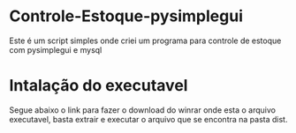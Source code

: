 # Controle-Estoque-pysimplegui
Este é um script simples onde criei um programa para controle de estoque com pysimplegui e mysql

# Intalação do executavel
Segue abaixo o link para fazer o download do winrar onde esta o arquivo executavel, basta extrair e executar o arquivo que se encontra na pasta dist.

